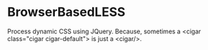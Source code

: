 # BrowserBasedLESS
Process dynamic CSS using JQuery.  Because, sometimes a &lt;cigar class="cigar cigar-default"> is just a &lt;cigar/>. 
